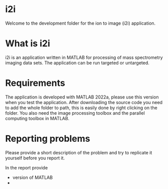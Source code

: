 # i2i
Welcome to the development folder for the ion to image (i2i) application.

# What is i2i

i2i is an application written in MATLAB for processing of mass spectrometry imaging data sets. The application
can be run targeted or untargeted.

# Requirements

The application is developed with MATLAB 2022a, please use this version when you test the application.
After downloading the source code you need to add the whole folder to path, this is easily done by right clicking on the folder.
You also need the image processing toolbox and the parallel computing toolbox in MATLAB. 

# Reporting problems

Please provide a short description of the problem and try to replicate it yourself before you report it.

In the report provide
* version of MATLAB
*

